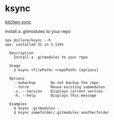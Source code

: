 # ksync

[kitchen-_sync_](https://www.merriam-webster.com/dictionary/kitchen-sink)

Install a .gitmodules to your repo

```console
npx @iclare/ksync --h
npx: installed 31 in 3.119s

  Description
    Install a .gitmodules to your repo

  Usage
    $ ksync <filePath> <repoPath> [options]

  Options
    --nobackup       Do not backup the repo
    --force          Reuse existing submodules
    -v, --version    Displays current version
    -h, --help       Displays this message

  Examples
    $ ksync .gitmodules .
    $ ksync somefolder/.gitmodules anotherfolder

```

